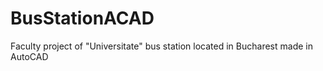 # BusStationACAD
Faculty project of "Universitate" bus station located in Bucharest made in AutoCAD
